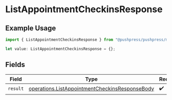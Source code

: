 # ListAppointmentCheckinsResponse

## Example Usage

```typescript
import { ListAppointmentCheckinsResponse } from "@pushpress/pushpress/models/operations";

let value: ListAppointmentCheckinsResponse = {};
```

## Fields

| Field                                                                                                            | Type                                                                                                             | Required                                                                                                         | Description                                                                                                      |
| ---------------------------------------------------------------------------------------------------------------- | ---------------------------------------------------------------------------------------------------------------- | ---------------------------------------------------------------------------------------------------------------- | ---------------------------------------------------------------------------------------------------------------- |
| `result`                                                                                                         | [operations.ListAppointmentCheckinsResponseBody](../../models/operations/listappointmentcheckinsresponsebody.md) | :heavy_check_mark:                                                                                               | N/A                                                                                                              |